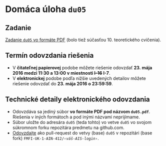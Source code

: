 Domáca úloha `du05`
===================

Zadanie
-------

[Zadanie `du05` vo formáte PDF](du05-zadanie.pdf)
(bolo tiež súčasťou 10. teoretického cvičenia).


Termín odovzdania riešenia
--------------------------

* V **čitateľnej papierovej** podobe môžete riešenie odovzdať
  **23. mája 2016 medzi 11:30 a 13:00 v miestnosti <del>I-16</del> I-7**.
* V **elektronickej** podobe podľa nižšie uvedených detailov
  môžete riešenie odovzdať do **23. mája 2016 o 23:59:59**.


Technické detaily elektronického odovzdania
-------------------------------------------

* Odovzdáva sa jediný súbor **vo formáte PDF pod názvom `du05.pdf`**.
  Riešenia v iných formátoch a pod inými názvami neprijímame.
* Súbor uložte do adresára `du05` (teda tohto)
  vo vetve `du05` vo svojom súkromnom forku repozitára predmetu na github.com.
* [Odovzdajte](../docs/odovzdavanie.md) ako pull-request do vetvy (base)
  `du05` v repozitári (base fork)
  <code>FMFI-UK-1-AIN-412/<var>‹váš-AIS-login›</var></code>.


